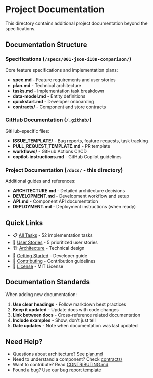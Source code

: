 # Project Documentation

This directory contains additional project documentation beyond the specifications.

## Documentation Structure

### Specifications (`/specs/001-json-i18n-comparison/`)

Core feature specifications and implementation plans:

- **spec.md** - Feature requirements and user stories
- **plan.md** - Technical architecture
- **tasks.md** - Implementation task breakdown
- **data-model.md** - Entity definitions
- **quickstart.md** - Developer onboarding
- **contracts/** - Component and store contracts

### GitHub Documentation (`/.github/`)

GitHub-specific files:

- **ISSUE_TEMPLATE/** - Bug reports, feature requests, task tracking
- **PULL_REQUEST_TEMPLATE.md** - PR template
- **workflows/** - GitHub Actions CI/CD
- **copilot-instructions.md** - GitHub Copilot guidelines

### Project Documentation (`/docs/` - this directory)

Additional guides and references:

- **ARCHITECTURE.md** - Detailed architecture decisions
- **DEVELOPMENT.md** - Development workflow and setup
- **API.md** - Component API documentation
- **DEPLOYMENT.md** - Deployment instructions (when ready)

## Quick Links

- 📋 [All Tasks](../specs/001-json-i18n-comparison/tasks.md) - 52 implementation tasks
- 🎯 [User Stories](../specs/001-json-i18n-comparison/spec.md) - 5 prioritized user stories
- 🏗️ [Architecture](../specs/001-json-i18n-comparison/plan.md) - Technical design
- 🚀 [Getting Started](../specs/001-json-i18n-comparison/quickstart.md) - Developer guide
- 🤝 [Contributing](../CONTRIBUTING.md) - Contribution guidelines
- 📜 [License](../LICENSE) - MIT License

## Documentation Standards

When adding new documentation:

1. **Use clear headings** - Follow markdown best practices
2. **Keep it updated** - Update docs with code changes
3. **Link between docs** - Cross-reference related documentation
4. **Include examples** - Show, don't just tell
5. **Date updates** - Note when documentation was last updated

## Need Help?

- Questions about architecture? See [plan.md](../specs/001-json-i18n-comparison/plan.md)
- Need to understand a component? Check [contracts/](../specs/001-json-i18n-comparison/contracts/)
- Want to contribute? Read [CONTRIBUTING.md](../CONTRIBUTING.md)
- Found a bug? Use our [bug report template](../.github/ISSUE_TEMPLATE/bug_report.md)
